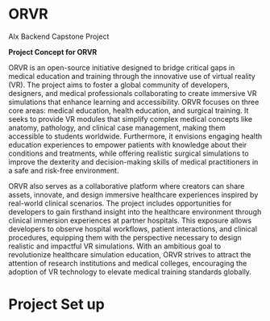 # ORVR
Alx Backend Capstone Project

**Project Concept for ORVR** 

ORVR is an open-source initiative designed to bridge critical gaps in medical education and training through the innovative use of virtual reality (VR). The project aims to foster a global community of developers, designers, and medical professionals collaborating to create immersive VR simulations that enhance learning and accessibility. ORVR focuses on three core areas: medical education, health education, and surgical training. It seeks to provide VR modules that simplify complex medical concepts like anatomy, pathology, and clinical case management, making them accessible to students worldwide. Furthermore, it envisions engaging health education experiences to empower patients with knowledge about their conditions and treatments, while offering realistic surgical simulations to improve the dexterity and decision-making skills of medical practitioners in a safe and risk-free environment.

ORVR also serves as a collaborative platform where creators can share assets, innovate, and design immersive healthcare experiences inspired by real-world clinical scenarios. The project includes opportunities for developers to gain firsthand insight into the healthcare environment through clinical immersion experiences at partner hospitals. This exposure allows developers to observe hospital workflows, patient interactions, and clinical procedures, equipping them with the perspective necessary to design realistic and impactful VR simulations. With an ambitious goal to revolutionize healthcare simulation education, ORVR strives to attract the attention of research institutions and medical colleges, encouraging the adoption of VR technology to elevate medical training standards globally.

# Project Set up
